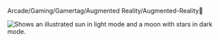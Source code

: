 Arcade/Gaming/Gamertag/Augmented Reality/Augmented-Reality👋

<picture>
  <source media="(prefers-color-scheme: dark)" srcset="https://avatars.githubusercontent.com/u/176097470?v=4">
  <source media="(prefers-color-scheme: light)" srcset="https://user-images.githubusercontent.com/176097470?v=4.png">
  <img alt="Shows an illustrated sun in light mode and a moon with stars in dark mode." src="https://avatars.githubusercontent.com/u/176097470?v=4">
</picture>

